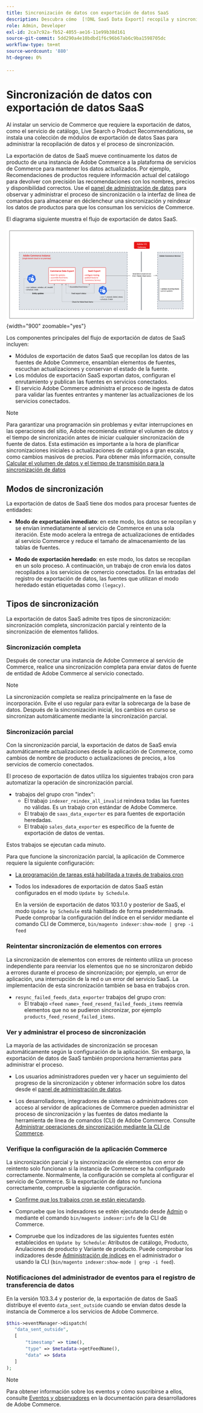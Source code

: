 ```yaml
---
title: Sincronización de datos con exportación de datos SaaS
description: Descubra cómo  [!DNL SaaS Data Export] recopila y sincroniza datos entre instancias de Adobe Commerce y servicios SaaS conectados.
role: Admin, Developer
exl-id: 2ca7c92a-fb52-4055-ae16-11e99b38d161
source-git-commit: 5dd290a4e10bdbd1f6c96b67ab6c9ba1598705dc
workflow-type: tm+mt
source-wordcount: '880'
ht-degree: 0%

---
```


# Sincronización de datos con exportación de datos SaaS

Al instalar un servicio de Commerce que requiere la exportación de datos, como el servicio de catálogo, Live Search o Product Recommendations, se instala una colección de módulos de exportación de datos Saas para administrar la recopilación de datos y el proceso de sincronización.

La exportación de datos de SaaS mueve continuamente los datos de producto de una instancia de Adobe Commerce a la plataforma de servicios de Commerce para mantener los datos actualizados. Por ejemplo, Recomendaciones de productos requiere información actual del catálogo para devolver con precisión las recomendaciones con los nombres, precios y disponibilidad correctos. Use el [panel de administración de datos](https://experienceleague.adobe.com/es/docs/commerce/user-guides/data-services/catalog-sync) para observar y administrar el proceso de sincronización o la interfaz de línea de comandos para almacenar en déclencheur una sincronización y reindexar los datos de productos para que los consuman los servicios de Commerce.

El diagrama siguiente muestra el flujo de exportación de datos SaaS.

![Flujo de sincronización y recopilación de exportación de datos SaaS para Adobe Commerce](assets/data-export-flow.png){width="900" zoomable="yes"}

Los componentes principales del flujo de exportación de datos de SaaS incluyen:

- Módulos de exportación de datos SaaS que recopilan los datos de las fuentes de Adobe Commerce, ensamblan elementos de fuentes, escuchan actualizaciones y conservan el estado de la fuente.
- Los módulos de exportación SaaS exportan datos, configuran el enrutamiento y publican las fuentes en servicios conectados.
- El servicio Adobe Commerce administra el proceso de ingesta de datos para validar las fuentes entrantes y mantener las actualizaciones de los servicios conectados.

>[!NOTE]
>
>Para garantizar una programación sin problemas y evitar interrupciones en las operaciones del sitio, Adobe recomienda estimar el volumen de datos y el tiempo de sincronización antes de iniciar cualquier sincronización de fuente de datos. Esta estimación es importante a la hora de planificar sincronizaciones iniciales o actualizaciones de catálogos a gran escala, como cambios masivos de precios. Para obtener más información, consulte [Calcular el volumen de datos y el tiempo de transmisión para la sincronización de datos](estimate-data-volume-sync-time.md)

## Modos de sincronización

La exportación de datos de SaaS tiene dos modos para procesar fuentes de entidades:

- **Modo de exportación inmediato**: en este modo, los datos se recopilan y se envían inmediatamente al servicio de Commerce en una sola iteración. Este modo acelera la entrega de actualizaciones de entidades al servicio Commerce y reduce el tamaño de almacenamiento de las tablas de fuentes.

- **Modo de exportación heredado**: en este modo, los datos se recopilan en un solo proceso. A continuación, un trabajo de cron envía los datos recopilados a los servicios de comercio conectados. En las entradas del registro de exportación de datos, las fuentes que utilizan el modo heredado están etiquetadas como `(legacy)`.

## Tipos de sincronización

La exportación de datos SaaS admite tres tipos de sincronización: sincronización completa, sincronización parcial y reintento de la sincronización de elementos fallidos.

### Sincronización completa

Después de conectar una instancia de Adobe Commerce al servicio de Commerce, realice una sincronización completa para enviar datos de fuente de entidad de Adobe Commerce al servicio conectado.

>[!NOTE]
>
>La sincronización completa se realiza principalmente en la fase de incorporación. Evite el uso regular para evitar la sobrecarga de la base de datos. Después de la sincronización inicial, los cambios en curso se sincronizan automáticamente mediante la sincronización parcial.

### Sincronización parcial

Con la sincronización parcial, la exportación de datos de SaaS envía automáticamente actualizaciones desde la aplicación de Commerce, como cambios de nombre de producto o actualizaciones de precios, a los servicios de comercio conectados.

El proceso de exportación de datos utiliza los siguientes trabajos cron para automatizar la operación de sincronización parcial.

- trabajos del grupo cron &quot;index&quot;:
   - El trabajo `indexer_reindex_all_invalid` reindexa todas las fuentes no válidas. Es un trabajo cron estándar de Adobe Commerce.
   - El trabajo de `saas_data_exporter` es para fuentes de exportación heredadas.
   - El trabajo `sales_data_exporter` es específico de la fuente de exportación de datos de ventas.

Estos trabajos se ejecutan cada minuto.

Para que funcione la sincronización parcial, la aplicación de Commerce requiere la siguiente configuración:

- [La programación de tareas está habilitada a través de trabajos cron](https://experienceleague.adobe.com/docs/commerce-operations/installation-guide/next-steps/configuration.html?lang=es)

- Todos los indexadores de exportación de datos SaaS están configurados en el modo `Update by Schedule`.

  En la versión de exportación de datos 103.1.0 y posterior de SaaS, el modo `Update by Schedule` está habilitado de forma predeterminada. Puede comprobar la configuración del índice en el servidor mediante el comando CLI de Commerce, `bin/magento indexer:show-mode | grep -i feed`

### Reintentar sincronización de elementos con errores

La sincronización de elementos con errores de reintento utiliza un proceso independiente para reenviar los elementos que no se sincronizaron debido a errores durante el proceso de sincronización; por ejemplo, un error de aplicación, una interrupción de la red o un error del servicio SaaS. La implementación de esta sincronización también se basa en trabajos cron.

- `resync_failed_feeds_data_exporter` trabajos del grupo cron:
   - El trabajo `<feed name>_feed_resend_failed_feeds_items` reenvía elementos que no se pudieron sincronizar, por ejemplo `products_feed_resend_failed_items`.

### Ver y administrar el proceso de sincronización

La mayoría de las actividades de sincronización se procesan automáticamente según la configuración de la aplicación. Sin embargo, la exportación de datos de SaaS también proporciona herramientas para administrar el proceso.

- Los usuarios administradores pueden ver y hacer un seguimiento del progreso de la sincronización y obtener información sobre los datos desde el [panel de administración de datos](https://experienceleague.adobe.com/es/docs/commerce-admin/systems/data-transfer/data-dashboard).

- Los desarrolladores, integradores de sistemas o administradores con acceso al servidor de aplicaciones de Commerce pueden administrar el proceso de sincronización y las fuentes de datos mediante la herramienta de línea de comandos (CLI) de Adobe Commerce. Consulte [Administrar operaciones de sincronización mediante la CLI de Commerce](data-export-cli-commands.md).

### Verifique la configuración de la aplicación Commerce

La sincronización parcial y la sincronización de elementos con error de reintento solo funcionan si la instancia de Commerce se ha configurado correctamente. Normalmente, la configuración se completa al configurar el servicio de Commerce. Si la exportación de datos no funciona correctamente, compruebe la siguiente configuración.

- [Confirme que los trabajos cron se están ejecutando](https://experienceleague.adobe.com/es/docs/commerce-knowledge-base/kb/troubleshooting/miscellaneous/cron-readiness-check-issues).

- Compruebe que los indexadores se estén ejecutando desde [Admin](https://experienceleague.adobe.com/es/docs/commerce-admin/systems/tools/index-management) o mediante el comando `bin/magento indexer:info` de la CLI de Commerce.

- Compruebe que los indizadores de las siguientes fuentes estén establecidos en `Update by Schedule`: Atributos de catálogo, Producto, Anulaciones de producto y Variante de producto. Puede comprobar los indizadores desde [Administración de índices](https://experienceleague.adobe.com/es/docs/commerce-admin/systems/tools/index-management) en el administrador o usando la CLI (`bin/magento indexer:show-mode | grep -i feed`).

### Notificaciones del administrador de eventos para el registro de transferencia de datos

En la versión 103.3.4 y posterior de, la exportación de datos de SaaS distribuye el evento `data_sent_outside` cuando se envían datos desde la instancia de Commerce a los servicios de Adobe Commerce.

```php
$this->eventManager->dispatch(
   "data_sent_outside",
   [
       "timestamp" => time(),
       "type" => $metadata->getFeedName(),
       "data" => $data
   ]
);
```

>[!NOTE]
>
>Para obtener información sobre los eventos y cómo suscribirse a ellos, consulte [Eventos y observadores](https://developer.adobe.com/commerce/php/development/components/events-and-observers) en la documentación para desarrolladores de Adobe Commerce.
